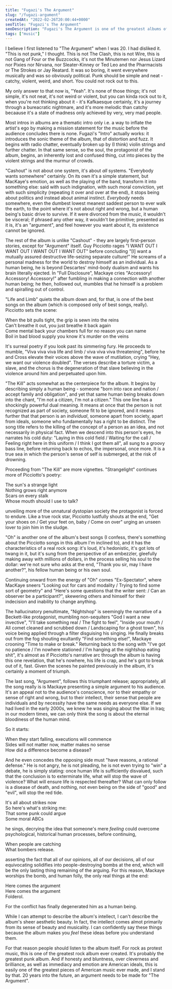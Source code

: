 ```yaml
---
title: "Fugazi's The Argument"
slug: "/fugazi-argument"
createdAt: "2022-02-26T20:00:44+0000"
seoTitle: "Fugazi's The Argument"
seoDescription: "Fugazi's The Argument is one of the greatest albums of all time. And it's really damn American."
tags: ["music"]
---
```


I believe I first listened to "The Argument" when I was 20. I had disliked it. "This is not punk," I thought. This is not The Clash, this is not Wire, this is not Gang of Four or the Buzzcocks, it's not the Minutemen nor Jesus Lizard nor Pixies nor Nirvana, nor Sleater-Kinney or Ted Leo and the Pharmacists or The Strokes or Jay Reatard. It was so boring, it went everywhere musically and was so obviously political. Punk should be simple and neat - catchy, violent, weird, and short. You could not rock out to this.

My only answer to that now is, "Yeah". It's none of those things; it's not simple, it's not neat, it's not weird or violent, but you can kinda rock out to it, when you're not thinking about it - it's Kafkaesque certainly, it's a journey through a bureacratic nightmare, and it's more melodic than catchy becaause it's a state of madness only achieved by very, very mad people.

Most intros in albums are a thematic intro only i.e. a way to inflate the artist's ego by making a mission statement for the music before the audience concludes there is none. Fugazi's "Intro" actually works: it introduces the sonic theme of the album, that of distortion and fuzz. It begins with radio chatter, eventually broken up by (I think) violin strings and further chatter. In that same sense, so the soul, the protagonist of the album, begins, an inherently lost and confused thing, cut into pieces by the violent strings and the murmur of crowds.

"Cashout" is not about one system, it's about _all_ systems. "Everybody wants somewhere" certainly. On its own it's a simple statement, but MacKaye's emotion, as well as the playing of the band, transform it into something else: said with such indignation, with such moral conviction, yet with such simplicity (repeating it over and over at the end), it stops being about politics and instead about animal instinct. _Everybody_ needs somewhere, even the dumbest lowest meanest saddest person to ever walk the earth, to the point where it's not about right and wrong, but a human being's basic drive to survive. If it were divorced from the music, it wouldn't be visceral; if phrased any other way, it wouldn't be primitive; presented as it is, it's an "argument", and feel however you want about it, its existence cannot be ignored.

The rest of the album is unlike "Cashout" - they are largely first-person stories, except for "Argument" itself. Guy Picciotto rages "I WANT OUT I WANT OUT I WANT OUT I WANT OUT" before concluding "\[I\] want a mutually assured destructive life-seizing separate culture!" He screams of a personal madness for the world to destroy himself as an individual. As a human being, he is beyond Descartes' mind-body dualism and wants his brain literally ejected. In "Full Disclosure", Mackaye cries "Accessory! Accessory! Accessory!" after fumbling in making a connection with another human being; he then, hollowed out, mumbles that he himself is a problem and spiralling out of control.

"Life and Limb" quiets the album down and, for that, is one of the best songs on the album (which is composed only of best songs, really). Picciotto sets the scene:

When the bit pulls tight, the grip is sewn into the reins<br/>
Can't breathe it out, you just breathe it back again<br/>
Come mental back your chambers full for no reason you can name<br/>
Boil in bad blood supply you know it's murder on the veins

It's surreal poetry if you look past its simmering fury. He proceeds to mumble, "Viva viva viva life and limb / viva viva viva threatening", before he and Cross elevate their voices above the wave of mutilation, crying "Hey, we want our violence doubled". The verses describe a torture victim, a slave, and the chorus is the degeneration of that slave believing in the violence around him and perpetuated upon him.

"The Kill" acts somewhat as the centerpiece for the album. It begins by describing simply a human being - someone "born into race and nation / accept family and obligation", and yet that same human being breaks down into the chant, "I'm not a citizen, I'm not a citizen." This one line has a shockingly powerful dual meaning. It means at once that the person is not recognized as part of society, someone fit to be ignored, and it means further that that person is an _individual_, someone apart from society, apart from ideals, someone who fundamentally has a right to be distinct. The song title refers to the killing of the concept of a person as an idea, and not necessarily in physical fact. When we descend into this person's eyes, he narrates his cold duty: "Laying in this cold field / Waiting for the call / Feeling right here in this uniform / I think I got them all", all sung to a groovy bass line, before returning back to echos, the impersonal, once more. It is a true sea in which the person's sense of self is submerged, at the risk of drowning.

Proceeding from "The Kill" are more vignettes. "Strangelight" continues more of Picciotto's poetry:

The sun's a strange light<br/>
Nothing grows right anymore<br/>
Scars on every stalk<br/>
Whose mouth should I use to talk?

unveiling more of the unnatural dystopian society the protagonist is forced to endure. Like a true rock star, Picciotto lustfully shouts at the end, "Get your shoes on / Get your feet on, baby / Come on over" urging an unseen lover to join him in the sludge.

"Oh" is another one of the album's best songs (I confess, there's something about the Picciotto songs in this album I'm inclined to), and it has the characteristics of a real rock song: it's loud, it's hedonistic, it's got lots of twang in it, but it's sung from the perspective of an embezzler, gleefully making away with millions of dollars, in the process selling his soul to the dollar: we're not sure who asks at the end, "Thank you sir, may I have another?", his fellow human being or his own soul.

Continuing onward from the energy of "Oh" comes "Ex-Spectator", where MacKaye sneers "Looking out for cars and modality / Trying to find some sort of geometry" and "Here's some questions that the writer sent: / Can an observer be a participant?", skewering others and himself for their indecision and inability to change anything.

The hallucinatory penultimate, "Nightshop" is seemingly the narrative of a Beckett-like protagonist, mumbling non-sequiters "God I want a new invective", "I'll take something real / The fight to feel", "Inside your mouth / All comet cleaned and scrubbed down / Landscaping for a ghost town", his voice being applied through a filter disguising his singing. He finally breaks out from the fog shouting exultantly "Find something else!", Mackaye crooning "Time to make or break." Returning back to the song with "I've got no patience / I'm nowhere stationed / I'm hanging at the nightshop eating shit", it's almost as if Picciotto's narrative arc through the album is having this one revelation, that he's nowhere, his life is crap, and he's got to break out of it, fast. Given the scenes he painted previously in the album, it's certainly a moment of triumph.

The last song, "Argument", follows this triumphant release; appropriately, all the song really is is Mackaye presenting a simple argument to his audience. It's an appeal not to the audience's conscience, nor to their empathy or sense of right and wrong, but to their intellect, their sense that people are individuals and by necessity have the same needs as everyone else. If we had lived in the early 2000s, we knew he was singing about the War in Iraq; in our modern times, we can only think the song is about the eternal bloodiness of the human mind.

So it starts:

When they start falling, executions will commence<br/>
Sides will not matter now, matter makes no sense<br/>
How did a difference become a disease?

And he even concedes the opposing side must "have reasons, a rational defense." He is not angry, he is not pleading, he is not even trying to "win" a debate, he is simply stating: once human life is sufficiently disvalued, such that the conclusion is to exterminate life, what will stop the wave of violence? What will ensure life is respected thereafter? What can only follow is a disease of death, and nothing, not even being on the side of "good" and "evil", will stop the red tide.

It's all about strikes now<br/>
So here's what's striking me:<br/>
That some punk could argue<br/>
Some moral ABCs

he sings, decrying the idea that someone's mere _feeling_ could overcome psychological, historical human processes, before continuing,

When people are catching<br/>
What bombers release.

asserting the fact that all of our opinions, all of our decisions, all of our equivocating solidifies into people-destroying bombs at the end, which will be the only lasting thing remaining of the arguing. For this reason, Mackaye worships the bomb, and human folly, the only real things at the end:

Here comes the argument<br/>
Here comes the argument<br/>
Folderol.

For the conflict has finally degenerated him as a human being.

While I can attempt to describe the album's intellect, I can't describe the album's sheer aesthetic beauty. In fact, the intellect comes almot primarily from its sense of beauty and musicality. I can confidently say these things because the album makes you _feel_ these ideas before you understand them.

For that reason people should listen to the album itself. For rock as protest music, this is one of the greatest rock album ever created. It's probably the greatest punk album. And if honesty and bluntness, over cleverness and brilliance, as well as immediacy and emotion are American ideals, this is easily one of the greatest pieces of American music ever made, and I stand by that. 20 years into the future, an argument needs to be made for "The Argument".